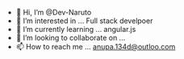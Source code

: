 - 👋 Hi, I’m @Dev-Naruto
- 👀 I’m interested in ... Full stack develpoer
- 🌱 I’m currently learning ... angular.js
- 💞️ I’m looking to collaborate on ...
- 📫 How to reach me ... anupa.134d@outloo.com

<!---
Dev-Naruto/Dev-Naruto is a ✨ special ✨ repository because its `README.md` (this file) appears on your GitHub profile.
You can click the Preview link to take a look at your changes.
--->
